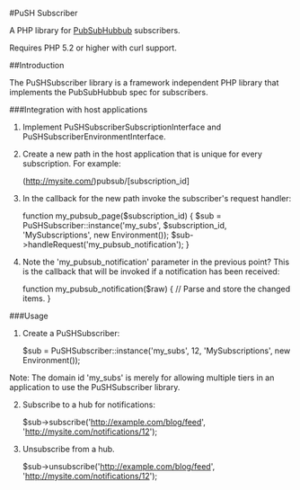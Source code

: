 
#PuSH Subscriber

A PHP library for [PubSubHubbub](http://code.google.com/p/pubsubhubbub/)
subscribers.

Requires PHP 5.2 or higher with curl support.

##Introduction

The PuSHSubscriber library is a framework independent PHP library that
implements the PubSubHubbub spec for subscribers.

###Integration with host applications

1) Implement PuSHSubscriberSubscriptionInterface and
PuSHSubscriberEnvironmentInterface.

2) Create a new path in the host application that is unique for every
subscription. For example:

    (http://mysite.com/)pubsub/[subscription_id]

3) In the callback for the new path invoke the subscriber's request handler:

    function my_pubsub_page($subscription_id) {
      $sub = PuSHSubscriber::instance('my_subs', $subscription_id, 'MySubscriptions', new Environment());
      $sub->handleRequest('my_pubsub_notification');
    }

4) Note the 'my_pubsub_notification' parameter in the previous point? This is
the callback that will be invoked if a notification has been received:

    function my_pubsub_notification($raw) {
      // Parse and store the changed items.
    }


###Usage

1) Create a PuSHSubscriber:

    $sub = PuSHSubscriber::instance('my_subs', 12, 'MySubscriptions', new Environment());

Note: The domain id 'my_subs' is merely for allowing multiple tiers in an
application to use the PuSHSubscriber library.

2) Subscribe to a hub for notifications:

    $sub->subscribe('http://example.com/blog/feed', 'http://mysite.com/notifications/12');

3) Unsubscribe from a hub.

    $sub->unsubscribe('http://example.com/blog/feed', 'http://mysite.com/notifications/12');
